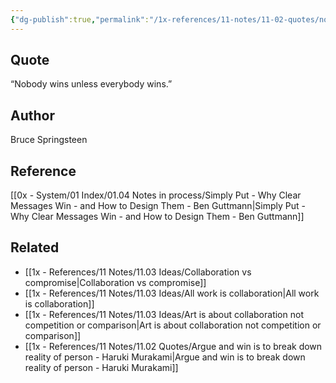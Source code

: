 ```yaml
---
{"dg-publish":true,"permalink":"/1x-references/11-notes/11-02-quotes/nobody-wins-unless-everybody-wins-bruce-springsteen/","title":"Nobody wins unless everybody wins - Bruce Springsteen","created":"2024-04-21T22:53:08.701+03:00","updated":"2024-04-21T22:54:21.916+03:00"}
---
```



## Quote
“Nobody wins unless everybody wins.” 

## Author
Bruce Springsteen

## Reference
[[0x - System/01 Index/01.04 Notes in process/Simply Put - Why Clear Messages Win - and How to Design Them - Ben Guttmann\|Simply Put - Why Clear Messages Win - and How to Design Them - Ben Guttmann]]

## Related
- [[1x - References/11 Notes/11.03 Ideas/Collaboration vs compromise\|Collaboration vs compromise]]
- [[1x - References/11 Notes/11.03 Ideas/All work is collaboration\|All work is collaboration]]
- [[1x - References/11 Notes/11.03 Ideas/Art is about collaboration not competition or comparison\|Art is about collaboration not competition or comparison]]
- [[1x - References/11 Notes/11.02 Quotes/Argue and win is to break down reality of person - Haruki Murakami\|Argue and win is to break down reality of person - Haruki Murakami]]